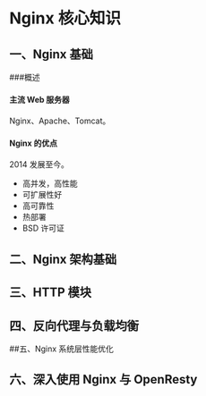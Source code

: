 # Nginx 核心知识

## 一、Nginx 基础

###概述

#### 主流 Web 服务器

Nginx、Apache、Tomcat。

#### Nginx 的优点

2014 发展至今。

* 高并发，高性能
* 可扩展性好
* 高可靠性
* 热部署
* BSD 许可证

## 二、Nginx 架构基础

## 三、HTTP 模块

## 四、反向代理与负载均衡

##五、Nginx 系统层性能优化

## 六、深入使用 Nginx 与 OpenResty